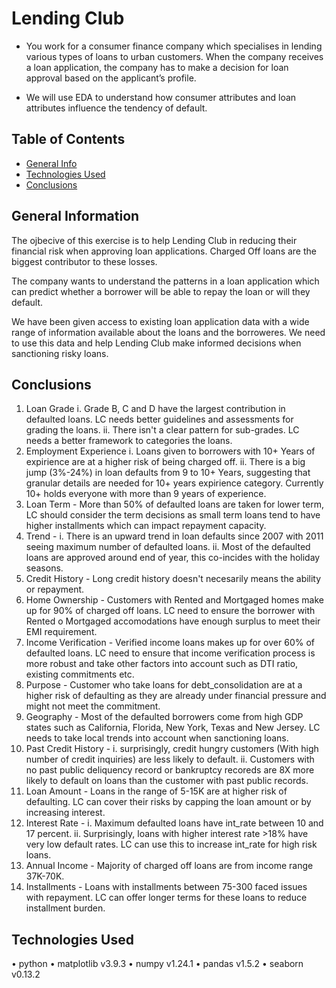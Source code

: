 # Lending Club
- You work for a consumer finance company which specialises in lending various types of loans to urban customers. When the company receives a loan application, the company has to make a decision for loan approval based on the applicant’s profile.

- We will use EDA to understand how consumer attributes and loan attributes influence the tendency of default.


## Table of Contents
* [General Info](#general-information)
* [Technologies Used](#technologies-used)
* [Conclusions](#conclusions)


<!-- You can include any other section that is pertinent to your problem -->

## General Information
The ojbecive of this exercise is to help Lending Club in reducing their financial risk when approving loan applications. Charged Off loans are the biggest contributor to these losses.

The company wants to understand the patterns in a loan application which can predict whether a borrower will be able to repay the loan or will they default.

We have been given access to existing loan application data with a wide range of information available about the loans and the borroweres. We need to use this data and help Lending Club make informed decisions when sanctioning risky loans.


## Conclusions
1.	Loan Grade
i.	Grade B, C and D have the largest contribution in defaulted loans. LC needs better guidelines and assessments for grading the loans.
ii.	There isn't a clear pattern for sub-grades. LC needs a better framework to categories the loans.
2.	Employment Experience
i.	Loans given to borrowers with 10+ Years of expirience are at a higher risk of being charged off.
ii.	There is a big jump (3%-24%) in loan defaults from 9 to 10+ Years, suggesting that granular details are needed for 10+ years expirience category. Currently 10+ holds everyone with more than 9 years of experience.
3.	Loan Term - More than 50% of defaulted loans are taken for lower term, LC should consider the term decisions as small term loans tend to have higher installments which can impact repayment capacity.
4.	Trend -
i.	There is an upward trend in loan defaults since 2007 with 2011 seeing maximum number of defaulted loans.
ii.	Most of the defaulted loans are approved around end of year, this co-incides with the holiday seasons.
5.	Credit History - Long credit history doesn't necesarily means the ability or repayment.
6.	Home Ownership - Customers with Rented and Mortgaged homes make up for 90% of charged off loans. LC need to ensure the borrower with Rented o Mortgaged accomodations have enough surplus to meet their EMI requirement.
7.	Income Verification - Verified income loans makes up for over 60% of defaulted loans. LC need to ensure that income verification process is more robust and take other factors into account such as DTI ratio, existing commitments etc.
8.	Purpose - Customer who take loans for debt_consolidation are at a higher risk of defaulting as they are already under financial pressure and might not meet the commitment.
9.	Geography - Most of the defaulted borrowers come from high GDP states such as California, Florida, New York, Texas and New Jersey. LC needs to take local trends into account when sanctioning loans.
10.	Past Credit History -
i.	surprisingly, credit hungry customers (With high number of credit inquiries) are less likely to default.
ii.	Customers with no past public deliquency record or bankruptcy recoreds are 8X more likely to default on loans than the customer with past public records.
11.	Loan Amount - Loans in the range of 5-15K are at higher risk of defaulting. LC can cover their risks by capping the loan amount or by increasing interest.
12.	Interest Rate -
i.	Maximum defaulted loans have int_rate between 10 and 17 percent.
ii.	Surprisingly, loans with higher interest rate >18% have very low default rates. LC can use this to increase int_rate for high risk loans.
13.	Annual Income - Majority of charged off loans are from income range 37K-70K.
14.	Installments - Loans with installments between 75-300 faced issues with repayment. LC can offer longer terms for these loans to reduce installment burden.



## Technologies Used
•	python 
•	matplotlib v3.9.3
•	numpy v1.24.1
•	pandas v1.5.2
•	seaborn v0.13.2


